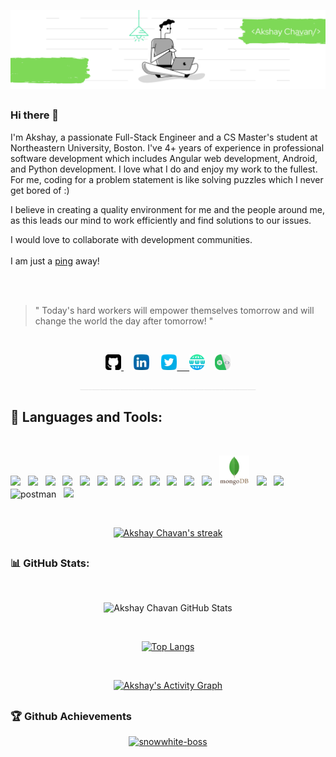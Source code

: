![enter image description here](https://raw.githubusercontent.com/AkshayChavan7/AkshayChavan7/main/LinkedIn%20Banner%203.png)
##
### Hi there 👋 

I'm Akshay, a passionate Full-Stack Engineer and a CS Master's student at Northeastern University, Boston. I've 4+ years of experience in professional software development which includes Angular web development, Android, and Python development. I love what I do and enjoy my work to the fullest. For me, coding for a problem statement is like solving puzzles which I never get bored of :) 

I believe in creating a quality environment for me and the people around me, as this leads our mind to work efficiently and find solutions to our issues.

I would love to collaborate with development communities.<br/><br/>
I am just a [ping](https://wa.link/dge7w3) away!

<br/>
<br/>
    
   >
   > " Today's hard workers will empower themselves tomorrow and will change the world the day after tomorrow! "
   > 

&nbsp;
&nbsp;
<div align=center>
<a href="https://github.com/AkshayChavan7"><img src="https://raw.githubusercontent.com/AkshayChavan7/AkshayChavan7/main/github-sign.png" width=25px height=25px> </a>&nbsp;&nbsp;&nbsp;
<a href="https://www.linkedin.com/in/akshaychavan7"><img src="https://raw.githubusercontent.com/AkshayChavan7/AkshayChavan7/main/linkedin.png" width=25px height=25px></a> &nbsp;&nbsp;&nbsp;
<a href="https://mobile.twitter.com/Aksh_ayC7"><img src="https://raw.githubusercontent.com/AkshayChavan7/AkshayChavan7/main/twitter.png" width=25px height=25px> &nbsp;&nbsp;&nbsp;
<a href="https://akshaychavan7.github.io/"><img src="https://raw.githubusercontent.com/AkshayChavan7/AkshayChavan7/main/www.png" width=25px height=25px></a>&nbsp;&nbsp;&nbsp;
<a href="https://www.hackerrank.com/Chavan_Akshay_S?hr_r=1"><img src="https://raw.githubusercontent.com/AkshayChavan7/AkshayChavan7/main/hackerrank.png" width=25px height=25px></a>
    <br/><p style = "color:#e5e5e5">____________________________________________</p>
</div>

    
## 🚀 Languages and Tools:
 &nbsp;
<p align="left"> 
<img src="https://img.icons8.com/color/48/000000/javascript.png"/> 
 &nbsp;
 <img src="https://img.icons8.com/color/48/000000/nodejs.png"/>
 &nbsp;
 <img src="https://img.icons8.com/color/48/000000/angularjs.png"/>
  &nbsp;
 <img src="https://img.icons8.com/color/48/000000/react-native.png"/>
  &nbsp;
 <img src="https://img.icons8.com/fluency/48/000000/android-studio--v3.png"/>
  &nbsp;
 <img src="https://img.icons8.com/color/48/000000/python.png"/>
  &nbsp;
 <img src="https://img.icons8.com/color/48/000000/java-coffee-cup-logo.png"/> 
 &nbsp;
<img src="https://img.icons8.com/color/48/000000/c-plus-plus-logo.png"/>
  &nbsp;
 <img src="https://img.icons8.com/color/48/000000/html-5.png"/>
 &nbsp;
<img src="https://img.icons8.com/color/48/000000/css3.png"/> 
  &nbsp;
 <img src="https://img.icons8.com/color/48/000000/bootstrap.png"/> 
  &nbsp;
 <img src="https://img.icons8.com/fluent/50/000000/mysql-logo.png"/> 
  &nbsp;
 <img src="https://raw.githubusercontent.com/devicons/devicon/master/icons/mongodb/mongodb-original-wordmark.svg" alt="mongodb" width="48" height="48"/> 
  &nbsp;
 <img src="https://img.icons8.com/color/48/000000/google-cloud.png"/>
    &nbsp;
 <img src="https://img.icons8.com/color/48/000000/firebase.png"/> 
  &nbsp;
 <img src="https://www.vectorlogo.zone/logos/getpostman/getpostman-icon.svg" alt="postman" width="45" height="45"/> 
 &nbsp;
<img src="https://img.icons8.com/color/48/000000/git.png"/>   
</p>
&nbsp;
&nbsp;

<p align="center">
    <a href="https://github.com/AkshayChavan7/github-readme-streak-stats">
        <img title="🔥 Get streak stats for your profile at git.io/streak-stats" alt="Akshay Chavan's streak" src="https://github-readme-streak-stats.herokuapp.com/?user=AkshayChavan7&theme=black-ice&hide_border=true&stroke=0000&background=060A0CD0"/>
    </a>
</p>

##
    
### 📊 GitHub Stats: 
<div align=center>
&nbsp;
&nbsp;

![Akshay Chavan GitHub
    Stats](https://github-readme-stats.vercel.app/api?username=AkshayChavan7&&show_icons=true&title_color=ffffff&icon_color=13&text_color=daf7dc&bg_color=060A0CD0)   

&nbsp;
&nbsp;

[![Top
    Langs](https://github-readme-stats.vercel.app/api/top-langs/?username=AkshayChavan7&card_width=494px&hide_border=true&bg_color=060A0CD0&langs_count=10&count_private=true&theme=react)](https://github.com/AkshayChavan7/github-readme-stats)

&nbsp;
&nbsp;

<a href="https://github.com/AkshayChavan7/github-readme-activity-graph"><img alt="Akshay's Activity Graph" src="https://activity-graph.herokuapp.com/graph?username=AkshayChavan7&bg_color=060A0CD0&color=5BCDEC&line=5BCDEC&point=FFFFFF&hide_border=true" /></a>
 </div>

##

### 🏆 Github Achievements
 <div align=center>
 <p align="center"> <a href="https://github.com/AkshayChavan7"><img src="https://github-profile-trophy.vercel.app/?username=AkshayChavan7&margin-w=5&theme=radical" alt="snowwhite-boss" /></a> </p>
 
 </div>
